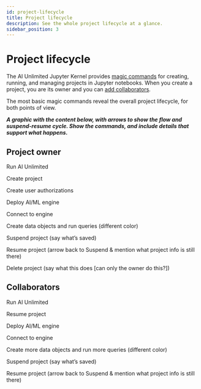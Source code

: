 ```yaml
---
id: project-lifecycle
title: Project lifecycle
description: See the whole project lifecycle at a glance.
sidebar_position: 3
---
```


# Project lifecycle

The AI Unlimited Jupyter Kernel provides [magic commands](/docs/explore-and-analyze-data/magic-commands.md) for creating, running, and managing projects in Jupyter notebooks. When you create a project, you are its owner and you can [add collaborators](/docs/manage-ai-unlimited/add-collaborators.md). 

The most basic magic commands reveal the overall project lifecycle, for both points of view.

***A graphic with the content below, with arrows to show the flow and suspend-resume cycle. Show the commands, and include details that support what happens.***

## Project owner

Run AI Unlimited

Create project

Create user authorizations

Deploy AI/ML engine

Connect to engine

Create data objects and run queries (different color)

Suspend project (say what’s saved)

Resume project (arrow back to Suspend & mention what project info is still there)

Delete project (say what this does [can only the owner do this?])

## Collaborators

Run AI Unlimited

Resume project

Deploy AI/ML engine

Connect to engine

Create more data objects and run more queries (different color)

Suspend project (say what’s saved)

Resume project (arrow back to Suspend & mention what project info is still there)





